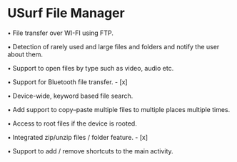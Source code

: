 # USurf File Manager

• File transfer over WI-FI using FTP.

• Detection of rarely used and large files and folders and notify the user about them.

• Support to open files by type such as video, audio etc.

• Support for Bluetooth file transfer. - [x]

• Device-wide, keyword based file search.

• Add support to copy–paste multiple files to multiple places multiple times.

• Access to root files if the device is rooted.

• Integrated zip/unzip files / folder feature. - [x]

• Support to add / remove shortcuts to the main activity.
